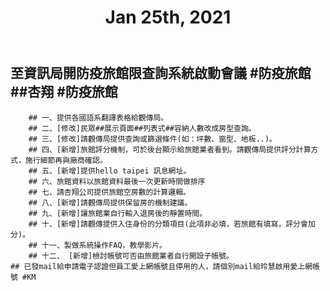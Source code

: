 ﻿---
title: Jan 25th, 2021
---

## 至資訊局開防疫旅館限查詢系統啟動會議 #防疫旅館##杏翔 #防疫旅館
        ## 一、提供各國語系翻譯表格給觀傳局。
        ## 二、[修改]民眾##展示頁面##列表式##容納人數改成房型查詢。
        ## 三、[修改]請觀傳局提供查詢或篩選條件(如：坪數、窗型、地板..)。
        ## 四、[新增]旅館評分機制，可於後台顯示給旅館業者看到。請觀傳局提供評分計算方式，施行細節再與廠商確認。
        ## 五、[新增]提供hello taipei 訊息網址。
        ## 六、旅館資料以旅館資料最後一次更新時間做排序
        ## 七、請杏翔公司提供旅館空房數的計算邏輯。
        ## 八、[新增]請觀傳局提供保留房的機制建議。
        ## 九、[新增]讓旅館業自行輸入退房後的靜置時間。
        ## 十、[新增]請觀傳提供入住身份的分類項目(此項非必填，若旅館有填寫，評分會加分)。
        ## 十一、製做系統操作FAQ，教學影片。
        ## 十二、 [新增]檢討帳號可否由旅館業者自行開設子帳號。
    ## 已發mail給申請電子認證但員工愛上網帳號且停用的人，請個別mail給玲慧啟用愛上網帳號 #KM
